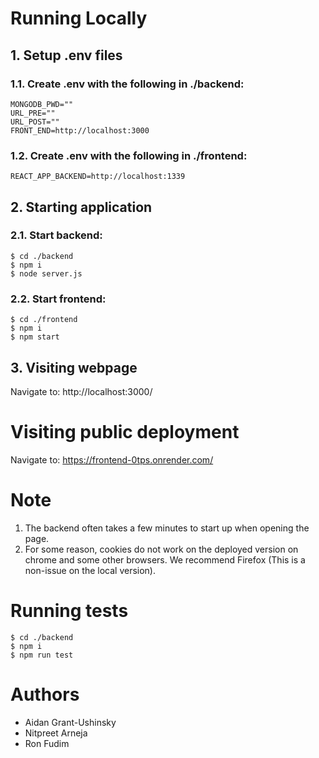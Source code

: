 # Running Locally
## 1. Setup .env files
### 1.1. Create .env with the following in ./backend:
```
MONGODB_PWD=""
URL_PRE=""
URL_POST=""
FRONT_END=http://localhost:3000
```

### 1.2. Create .env with the following in ./frontend:
```
REACT_APP_BACKEND=http://localhost:1339
```

## 2. Starting application
### 2.1. Start backend:
```
$ cd ./backend
$ npm i
$ node server.js
```

### 2.2. Start frontend:
```
$ cd ./frontend
$ npm i
$ npm start
```

## 3. Visiting webpage
Navigate to:
http://localhost:3000/

# Visiting public deployment
Navigate to:
https://frontend-0tps.onrender.com/

# Note
1) The backend often takes a few minutes to start up when opening the page.
2) For some reason, cookies do not work on the deployed version on chrome and some other browsers. We recommend Firefox (This is a non-issue on the local version).

# Running tests
```
$ cd ./backend
$ npm i
$ npm run test
```

# Authors
- Aidan Grant-Ushinsky
- Nitpreet Arneja
- Ron Fudim